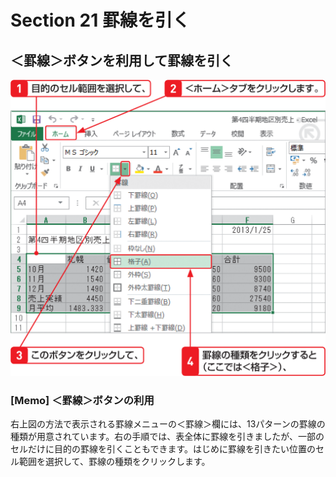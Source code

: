 # Section 21 罫線を引く

## ＜罫線＞ボタンを利用して罫線を引く

![](001.png)

### [Memo] ＜罫線＞ボタンの利用

右上図の方法で表示される罫線メニューの＜罫線＞欄には、13パターンの罫線の種類が用意されています。右の手順では、表全体に罫線を引きましたが、一部のセルだけに目的の罫線を引くこともできます。はじめに罫線を引きたい位置のセル範囲を選択して、罫線の種類をクリックします。
